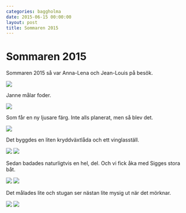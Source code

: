 ```yaml
---
categories: baggholma
date: 2015-06-15 00:00:00
layout: post
title: Sommaren 2015
---
```


# Sommaren 2015


Sommaren 2015 så var Anna-Lena och Jean-Louis på besök. 

![](/assets/128489614976_0.jpg)

Janne målar foder.

![](/assets/128489614976_1.jpg)

Som får en ny ljusare färg. Inte alls planerat, men så blev det. 

![](/assets/128489614976_2.jpg)

Det byggdes en liten kryddväxtlåda och ett vinglasställ.

![](/assets/128489614976_3.jpg)
![](/assets/128489614976_4.jpg)

Sedan badades naturligtvis en hel, del. Och vi fick åka med Sigges stora båt.

![](/assets/128489614976_5.jpg)
![](/assets/128489614976_6.jpg)

Det målades lite och stugan ser nästan lite mysig ut när det mörknar.

![](/assets/128489614976_7.jpg)
![](/assets/128489614976_8.jpg)